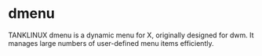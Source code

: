 # dmenu
TANKLINUX dmenu is a dynamic menu for X, originally designed for dwm. It manages large numbers of user-defined menu items efficiently.
